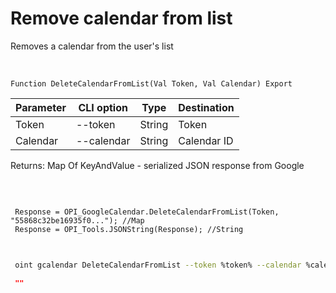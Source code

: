 ﻿---
sidebar_position: 4
---

# Remove calendar from list
 Removes a calendar from the user's list


<br/>


`Function DeleteCalendarFromList(Val Token, Val Calendar) Export`

 | Parameter | CLI option | Type | Destination |
 |-|-|-|-|
 | Token | --token | String | Token |
 | Calendar | --calendar | String | Calendar ID |

 
 Returns: Map Of KeyAndValue - serialized JSON response from Google

<br/>




```bsl title="Code example"
 
 Response = OPI_GoogleCalendar.DeleteCalendarFromList(Token, "55868c32be16935f0..."); //Map
 Response = OPI_Tools.JSONString(Response); //String
 
```
	


```sh title="CLI command example"
 
 oint gcalendar DeleteCalendarFromList --token %token% --calendar %calendar%

```

```json title="Result"
 ""
```
